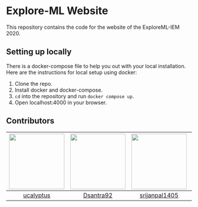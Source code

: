 # Explore-ML Website

This repository contains the code for the website of the ExploreML-IEM 2020.

## Setting up locally
There is a docker-compose file to help you out with your local installation. Here are the instructions for local setup using docker:
1. Clone the repo.
2. Install docker and docker-compose.
3. `cd` into the repository and run `docker compose up`.
4. Open localhost:4000 in your browser.

## Contributors 

| <img src="https://avatars.githubusercontent.com/u/36279638?v=4" width=150>| <img src="https://avatars.githubusercontent.com/u/55111154?v=4" width=150>| <img src="https://avatars.githubusercontent.com/u/79600140?v=4" width=150>| <img src="https://avatars.githubusercontent.com/u/20686433?v=4" width=150>|
|:-----:|:--------:|:--------:|:-------:|
| [ucalyptus](https://github.com/ucalyptus)   |   [Dsantra92](https://github.com/Dsantra92)    | [srijanpal1405](https://github.com/srijanpal1405)       | [shivishbrahma](https://github.com/shivishbrahma)      |
